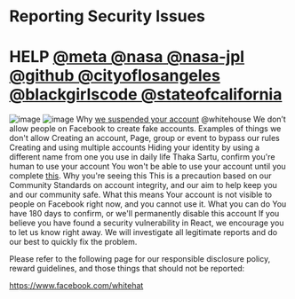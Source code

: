 # Reporting Security Issues

# HELP [@meta @nasa @nasa-jpl @github @cityoflosangeles @blackgirlscode @stateofcalifornia ](https://www.senate.ca.gov/sites/senate.ca.gov/files/california_constitution_2019-20_0.pdf) 
![image](https://github.com/user-attachments/assets/630fa3e3-7f4b-497d-b52f-7703bceb5ab1) 
![image](https://github.com/user-attachments/assets/f3990764-c8d3-4f70-8928-c5caa0f48c20)
Why [we suspended your account](https://law.justia.com/constitution/california/article-i/section-2/) @whitehouse We don’t allow people on Facebook to create fake accounts. Examples of things we don't allow Creating an account, Page, group or event to bypass our rules Creating and using multiple accounts Hiding your identity by using a different name from one you use in daily life Thaka Sartu, confirm you're human to use your account You won't be able to use your account until you complete [this](https://www.aclunc.org/our-work/know-your-rights/know-your-rights-free-speech-protests-demonstrations). Why you're seeing this This is a precaution based on our Community Standards on account integrity, and our aim to help keep you and our community safe. What this means Your account is not visible to people on Facebook right now, and you cannot use it. What you can do You have 180 days to confirm, or we'll permanently disable this account
If you believe you have found a security vulnerability in React, we encourage you to let us know right away. We will investigate all legitimate reports and do our best to quickly fix the problem.

Please refer to the following page for our responsible disclosure policy, reward guidelines, and those things that should not be reported:

https://www.facebook.com/whitehat
